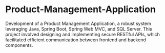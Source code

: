 # Product-Management-Application
Development of a Product Management Application, a robust system leveraging Java, Spring Boot, Spring Web MVC, and SQL Server. This project involved designing and implementing secure RESTful APIs, which facilitated efficient communication between frontend and backend components.
